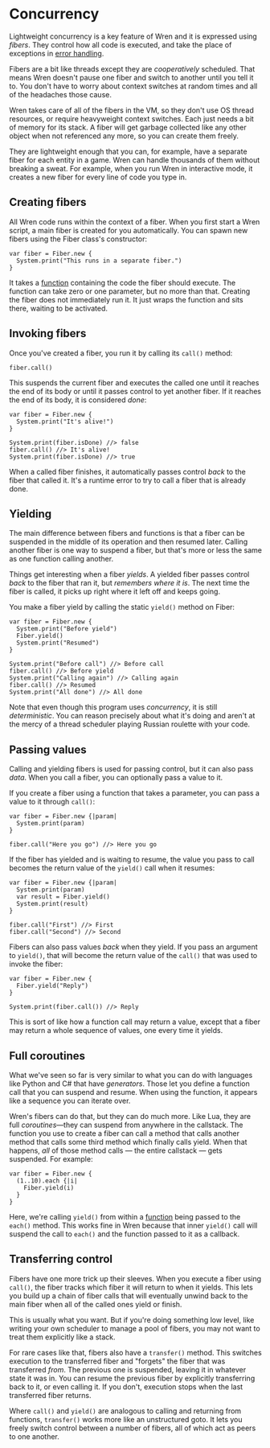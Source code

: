 # Concurrency

Lightweight concurrency is a key feature of Wren and it is expressed using
*fibers*. They control how all code is executed, and take the place of
exceptions in [error handling](error-handling.html).

Fibers are a bit like threads except they are *cooperatively* scheduled. That
means Wren doesn't pause one fiber and switch to another until you tell it to.
You don't have to worry about context switches at random times and all of the
headaches those cause.

Wren takes care of all of the fibers in the VM, so they don't use OS thread
resources, or require heavyweight context switches. Each just needs a bit of
memory for its stack. A fiber will get garbage collected like any other object
when not referenced any more, so you can create them freely.

They are lightweight enough that you can, for example, have a separate fiber for
each entity in a game. Wren can handle thousands of them without breaking a
sweat. For example, when you run Wren in interactive mode, it creates a new
fiber for every line of code you type in.

## Creating fibers

All Wren code runs within the context of a fiber. When you first start a Wren
script, a main fiber is created for you automatically. You can spawn new fibers
using the Fiber class's constructor:

```wren
var fiber = Fiber.new {
  System.print("This runs in a separate fiber.")
}
```

It takes a [function][] containing the code the fiber should execute. The
function can take zero or one parameter, but no more than that. Creating the
fiber does not immediately run it. It just wraps the function and sits there,
waiting to be activated.

[function]: functions.html

## Invoking fibers

Once you've created a fiber, you run it by calling its `call()` method:

```wren
fiber.call()
```

This suspends the current fiber and executes the called one until it reaches the
end of its body or until it passes control to yet another fiber. If it reaches
the end of its body, it is considered *done*:

```wren
var fiber = Fiber.new {
  System.print("It's alive!")
}

System.print(fiber.isDone) //> false
fiber.call() //> It's alive!
System.print(fiber.isDone) //> true
```

When a called fiber finishes, it automatically passes control *back* to the
fiber that called it. It's a runtime error to try to call a fiber that is
already done.

## Yielding

The main difference between fibers and functions is that a fiber can be
suspended in the middle of its operation and then resumed later. Calling
another fiber is one way to suspend a fiber, but that's more or less the same
as one function calling another.

Things get interesting when a fiber *yields*. A yielded fiber passes control
*back* to the fiber that ran it, but *remembers where it is*. The next time the
fiber is called, it picks up right where it left off and keeps going.

You make a fiber yield by calling the static `yield()` method on Fiber:

```wren
var fiber = Fiber.new {
  System.print("Before yield")
  Fiber.yield()
  System.print("Resumed")
}

System.print("Before call") //> Before call
fiber.call() //> Before yield
System.print("Calling again") //> Calling again
fiber.call() //> Resumed
System.print("All done") //> All done
```

Note that even though this program uses *concurrency*, it is still
*deterministic*. You can reason precisely about what it's doing and aren't at
the mercy of a thread scheduler playing Russian roulette with your code.

## Passing values

Calling and yielding fibers is used for passing control, but it can also pass
*data*. When you call a fiber, you can optionally pass a value to it.

If you create a fiber using a function that takes a parameter, you can pass a
value to it through `call()`:

```wren
var fiber = Fiber.new {|param|
  System.print(param)
}

fiber.call("Here you go") //> Here you go
```

If the fiber has yielded and is waiting to resume, the value you pass to call
becomes the return value of the `yield()` call when it resumes:

```wren
var fiber = Fiber.new {|param|
  System.print(param)
  var result = Fiber.yield()
  System.print(result)
}

fiber.call("First") //> First
fiber.call("Second") //> Second
```

Fibers can also pass values *back* when they yield. If you pass an argument to
`yield()`, that will become the return value of the `call()` that was used to
invoke the fiber:

```wren
var fiber = Fiber.new {
  Fiber.yield("Reply")
}

System.print(fiber.call()) //> Reply
```

This is sort of like how a function call may return a value, except that a fiber
may return a whole sequence of values, one every time it yields.

## Full coroutines

What we've seen so far is very similar to what you can do with languages like
Python and C# that have *generators*. Those let you define a function call that
you can suspend and resume. When using the function, it appears like a sequence
you can iterate over.

Wren's fibers can do that, but they can do much more. Like Lua, they are full
*coroutines*&mdash;they can suspend from anywhere in the callstack. The function
you use to create a fiber can call a method that calls another method that calls
some third method which finally calls yield. When that happens, *all* of those
method calls &mdash; the entire callstack &mdash; gets suspended. For example:

```wren
var fiber = Fiber.new {
  (1..10).each {|i|
    Fiber.yield(i)
  }
}
```

Here, we're calling `yield()` from within a [function](functions.html) being
passed to the `each()` method. This works fine in Wren because that inner
`yield()` call will suspend the call to `each()` and the function passed to it
as a callback.

## Transferring control

Fibers have one more trick up their sleeves. When you execute a fiber using
`call()`, the fiber tracks which fiber it will return to when it yields. This
lets you build up a chain of fiber calls that will eventually unwind back to
the main fiber when all of the called ones yield or finish.

This is usually what you want. But if you're doing something low level, like
writing your own scheduler to manage a pool of fibers, you may not want to treat
them explicitly like a stack.

For rare cases like that, fibers also have a `transfer()` method. This switches
execution to the transferred fiber and "forgets" the fiber that was transferred
*from*. The previous one is suspended, leaving it in whatever state it was in.
You can resume the previous fiber by explicitly transferring back to it, or even
calling it. If you don't, execution stops when the last transferred fiber
returns.

Where `call()` and `yield()` are analogous to calling and returning from
functions, `transfer()` works more like an unstructured goto. It lets you freely
switch control between a number of fibers, all of which act as peers to one
another.
